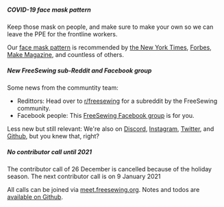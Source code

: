 ##### COVID-19 face mask pattern

Keep those mask on people, and make sure to make your own so we can
leave the PPE for the frontline workers.

Our [face mask pattern](/blog/facemask-frenzy) is recommended by 
[the New York Times](https://www.nytimes.com/2020/03/31/opinion/coronavirus-n95-mask.html),
[Forbes](https://www.forbes.com/sites/tjmccue/2020/03/20/calling-all-people-who-sew-and-make-you-can-help-solve-2020-n95-type-mask-shortage/),
[Make Magazine](https://makezine.com/projects/sew-your-own-face-mask-from-scratch/),
and countless of others.


##### New FreeSewing sub-Reddit and Facebook group

Some news from the communtity team:

 - Redittors: Head over to [r/freesewing](redditors) for a subreddit by the FreeSewing community.
 - Facebook people: This [FreeSewing Facebook group](https://www.facebook.com/groups/627769821272714/) is for you.

Less new but still relevant: We're also on 
[Discord](https://discord.freesewing.org), 
[Instagram](https://instagram.com/freesewing_org), 
[Twitter](https://twitter.com/freesewing_org), 
and [Github](https://github.com/freesewing), 
but you knew that, right?


##### No contributor call until 2021

The contributor call of 26 December is cancelled because of the holiday season.
The next contributor call is on 9 January 2021

All calls can be joined via [meet.freesewing.org](https://meet.freesewing.org/). 
Notes and todos are [available on Github](https://github.com/freesewing/freesewing/issues?q=is%3Aissue+is%3Aopen+label%3Afscc).

